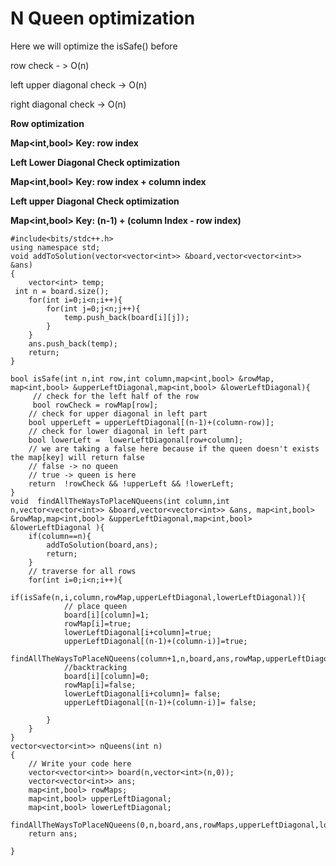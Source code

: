 # N Queen optimization

Here we will optimize the isSafe() before&#x20;

row check - > O(n)

left upper diagonal check -> O(n)

right diagonal check -> O(n)

**Row optimization**

**Map\<int,bool> Key: row index**

**Left Lower Diagonal Check optimization**

**Map\<int,bool> Key: row index + column index**

**Left upper** **Diagonal Check optimization**

**Map\<int,bool> Key: (n-1) + (column Index - row index)**

```
#include<bits/stdc++.h>
using namespace std;
void addToSolution(vector<vector<int>> &board,vector<vector<int>> &ans)
{
    vector<int> temp;
 int n = board.size();   
    for(int i=0;i<n;i++){
        for(int j=0;j<n;j++){
            temp.push_back(board[i][j]);
        }
    }
    ans.push_back(temp);
    return;
}

bool isSafe(int n,int row,int column,map<int,bool> &rowMap, map<int,bool> &upperLeftDiagonal,map<int,bool> &lowerLeftDiagonal){
     // check for the left half of the row
     bool rowCheck = rowMap[row];    
    // check for upper diagonal in left part
    bool upperLeft = upperLeftDiagonal[(n-1)+(column-row)];
    // check for lower diagonal in left part
    bool lowerLeft =  lowerLeftDiagonal[row+column];
    // we are taking a false here because if the queen doesn't exists the map[key] will return false
    // false -> no queen
    // true -> queen is here
    return  !rowCheck && !upperLeft && !lowerLeft;
}
void  findAllTheWaysToPlaceNQueens(int column,int n,vector<vector<int>> &board,vector<vector<int>> &ans, map<int,bool> &rowMap,map<int,bool> &upperLeftDiagonal,map<int,bool> &lowerLeftDiagonal ){
    if(column==n){
        addToSolution(board,ans);
        return;
    }
    // traverse for all rows
    for(int i=0;i<n;i++){
        if(isSafe(n,i,column,rowMap,upperLeftDiagonal,lowerLeftDiagonal)){
            // place queen
            board[i][column]=1;
            rowMap[i]=true;
            lowerLeftDiagonal[i+column]=true;
            upperLeftDiagonal[(n-1)+(column-i)]=true;
            findAllTheWaysToPlaceNQueens(column+1,n,board,ans,rowMap,upperLeftDiagonal,lowerLeftDiagonal);
            //backtracking
            board[i][column]=0;
            rowMap[i]=false;
            lowerLeftDiagonal[i+column]= false;
            upperLeftDiagonal[(n-1)+(column-i)]= false;
            
        }
    }
}
vector<vector<int>> nQueens(int n)
{
	// Write your code here
    vector<vector<int>> board(n,vector<int>(n,0));
    vector<vector<int>> ans;
    map<int,bool> rowMaps;
    map<int,bool> upperLeftDiagonal;
    map<int,bool> lowerLeftDiagonal;
    findAllTheWaysToPlaceNQueens(0,n,board,ans,rowMaps,upperLeftDiagonal,lowerLeftDiagonal);
    return ans;
	
}
```
